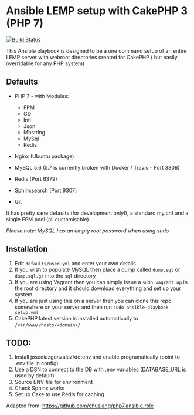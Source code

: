 # Ansible LEMP setup with CakePHP 3 (PHP 7)

[![Build Status](https://travis-ci.org/voycey/cakephp-ansible.svg?branch=master)](https://travis-ci.org/voycey/cakephp-ansible)

This Ansible playbook is designed to be a one command setup of an entire LEMP server with webroot directories created for CakePHP ( but easily overridable for any PHP system)

## Defaults
* PHP 7 - with Modules:
  * FPM
  * GD
  * Intl
  * Json
  * Mbstring
  * MySql
  * Redis


* Nginx (Ubuntu package)
* MySQL 5.6 (5.7 is currently broken with Docker / Travis - Port 3306)
* Redis (Port 6379)
* Sphinxsearch (Port 9307)
* Git

It has pretty sane defaults (for development only!), a standard my.cnf and a single FPM pool (all customisable).

_Please note: MySQL has an empty root password when using sudo_

## Installation

1. Edit ```defaults/user.yml``` and enter your own details
2. If you wish to populate MySQL then place a dump called ```dump.sql``` or ```dump.sql.gz``` into the ```sql``` directory
2. If you are using Vagrant then you can simply issue a ```sudo vagrant up``` in the root directory and it should download everything and set up your system
3. If you are just using this on a server then you can clone this repo somewhere on your server and then run ```sudo ansible-playbook setup.yml```
4. CakePHP latest version is installed automatically to ```/var/www/vhosts/<domain>/```


## TODO:

1. Install josediazgonzalez/dotenv and enable programatically (point to .env file in config)
2. Use a DSN to connect to the DB with .env variables (DATABASE_URL is used by default)
3. Source ENV file for environment
4. Check Sphinx works
5. Set up Cake to use Redis for caching

Adapted from: https://github.com/chusiang/php7.ansible.role